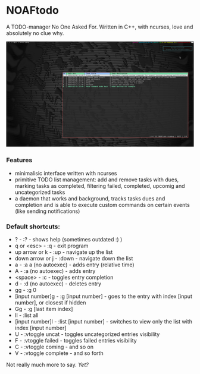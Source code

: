 # NOAFtodo
A TODO-manager No One Asked For. Written in C++, with ncurses, love and absolutely no clue why.

![A screenshot](screenshot.png)

### Features
* minimalisic interface written with ncurses
* primitive TODO list management: add and remove tasks with dues, marking tasks as completed, filtering failed, completed, upcomig and uncategorized tasks
* a daemon that works and background, tracks tasks dues and completion and is able to execute custom commands on certain events (like sending notifications)

### Default shortcuts:
* ? - :? - shows help (sometimes outdated :) )
* q or \<esc\> - :q - exit program
* up arrow or k - :up - navigate up the list
* down arrow or j - :down - navigate down the list
* a - :a a (no autoexec) - adds entry (relative time)
* A - :a (no autoexec) - adds entry
* \<space\> - :c - toggles entry completion
* d - :d (no autoexec) - deletes entry
* gg - :g 0
* [input number]g - :g [input number] - goes to the entry with index [input number], or closest if hidden
* Gg - :g [last item index]
* ll - :list all
* [input number]l - :list [input number] - switches to view only the list with index [input number]
* U - :vtoggle uncat - toggles uncategorized entries visibility
* F - :vtoggle failed - toggles failed entries visibility
* C - :vtoggle coming - and so on
* V - :vtoggle complete - and so forth

Not really much more to say. _Yet?_
